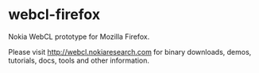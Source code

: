 webcl-firefox
=============

Nokia WebCL prototype for Mozilla Firefox.

Please visit http://webcl.nokiaresearch.com for binary downloads,
demos, tutorials, docs, tools and other information.
